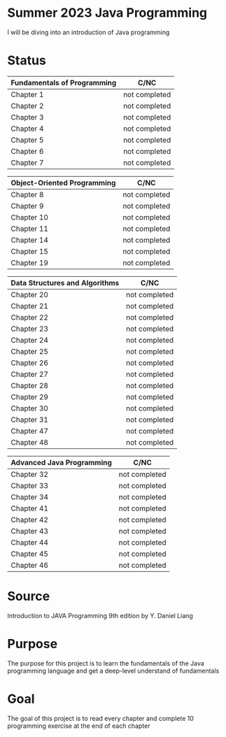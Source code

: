 # Summer 2023 Java Programming

I will be diving into an introduction of Java programming

# Status

| Fundamentals of Programming | C/NC          |
|-----------------------------|---------------|
| Chapter 1                   | not completed |
| Chapter 2                   | not completed |
| Chapter 3                   | not completed |
| Chapter 4                   | not completed |
| Chapter 5                   | not completed |
| Chapter 6                   | not completed |
| Chapter 7                   | not completed |

| Object-Oriented Programming | C/NC          |
|-----------------------------|---------------|
| Chapter 8                   | not completed |
| Chapter 9                   | not completed |
| Chapter 10                  | not completed |
| Chapter 11                  | not completed |
| Chapter 14                  | not completed |
| Chapter 15                  | not completed |
| Chapter 19                  | not completed |

| Data Structures and Algorithms | C/NC          |
|--------------------------------|---------------|
| Chapter 20                     | not completed |
| Chapter 21                     | not completed |
| Chapter 22                     | not completed |
| Chapter 23                     | not completed |
| Chapter 24                     | not completed |
| Chapter 25                     | not completed |
| Chapter 26                     | not completed |
| Chapter 27                     | not completed |
| Chapter 28                     | not completed |
| Chapter 29                     | not completed |
| Chapter 30                     | not completed |
| Chapter 31                     | not completed |
| Chapter 47                     | not completed |
| Chapter 48                     | not completed |

| Advanced Java Programming | C/NC          |
|---------------------------|---------------|
| Chapter 32                | not completed |
| Chapter 33                | not completed |
| Chapter 34                | not completed |
| Chapter 41                | not completed |
| Chapter 42                | not completed |
| Chapter 43                | not completed |
| Chapter 44                | not completed |
| Chapter 45                | not completed |
| Chapter 46                | not completed |

# Source
Introduction to JAVA Programming 9th edition by Y. Daniel Liang 

# Purpose
The purpose for this project is to learn the fundamentals of the Java programming language
and get a deep-level understand of fundamentals

# Goal
The goal of this project is to read every chapter and complete 10 programming exercise
at the end of each chapter
